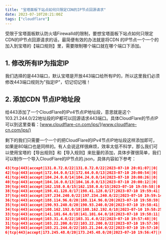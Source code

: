```yaml
---
title: "宝塔面板下站点如何只限定CDN的IP节点回源请求"
date: 2023-07-10T20:21:00Z
tags: ["cloudflare"]
---
```


受限于宝塔面板默认防火墙Firewalld的限制，要想宝塔面板下站点如何只限定CDN的IP节点回源请求的话，最简便有效的办法就是将CDN 的IP节点一个一个的加入到宝塔的【端口规则】里，需要限制哪个端口就在哪个端口下添加。

## 1. 修改所有IP为指定IP

我们选择的是443端口，默认宝塔是开放443端口给所有IP的，所以这里我们必须修改443端口规则为"指定IP"，切记切记哦！

## 2. 添加CDN 节点IP地址段

给443添加了一个CloudFlare的IPv4节点IP地址段，意思就是这个103.21.244.0/22地址段的IP都可以回源请求443端口。具体CloudFlare的节点IP可以到这里查看：[www.cloudflare-cn.com/ips/](www.cloudflare-cn.com/ips/)

剩下的我们只需要一个一个的把CloudFlare的IPv4节点IP地址段这样添加即可，如果是80端口也是同样的。有人会说这样很麻烦，效率太低不科学，那么我们可以使用宝塔的【导出规则】和【导入规则】来批量的添加，具体步骤很简单，我们可以制作一个导入CloudFlare的IP节点的.json，具体内容如下参考：

```json
43|tcp|443|accept|131.0.72.0/22|131.0.72.0/22|2023-07-10 20:01:07||0|
42|tcp|443|accept|172.64.0.0/13|172.64.0.0/13|2023-07-10 20:00:54||0|
41|tcp|443|accept|104.24.0.0/14|104.24.0.0/14|2023-07-10 20:00:26||0|
40|tcp|443|accept|104.16.0.0/13|104.16.0.0/13|2023-07-10 20:00:12||0|
39|tcp|443|accept|162.158.0.0/15|162.158.0.0/15|2023-07-10 19:59:58||0|
38|tcp|443|accept|198.41.128.0/17|198.41.128.0/17|2023-07-10 19:59:41||0|
37|tcp|443|accept|197.234.240.0/22|197.234.240.0/22|2023-07-10 19:59:14||0|
36|tcp|443|accept|188.114.96.0/20|188.114.96.0/20|2023-07-10 19:58:59||0|
35|tcp|443|accept|190.93.240.0/20|190.93.240.0/20|2023-07-10 19:58:41||0|
34|tcp|443|accept|108.162.192.0/18|108.162.192.0/18|2023-07-10 19:58:25||0|
33|tcp|443|accept|141.101.64.0/18|141.101.64.0/18|2023-07-10 19:58:11||0|
32|tcp|443|accept|103.31.4.0/22|103.31.4.0/22|2023-07-10 19:57:48||0|
31|tcp|443|accept|103.22.200.0/22|103.22.200.0/22|2023-07-10 19:57:30||0|
30|tcp|443|accept|103.21.244.0/22|103.21.244.0/22|2023-07-10 19:57:10||0|
6|tcp|443|accept|173.245.48.0/20|173.245.48.0/20|2023-07-10 19:56:47||0|
